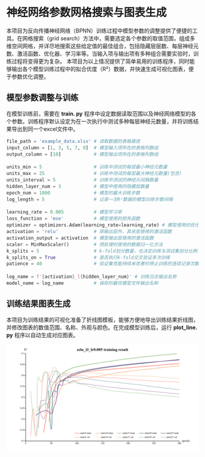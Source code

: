 # 神经网络参数网格搜索与图表生成
本项目为反向传播神经网络（BPNN）训练过程中模型参数的调整提供了便捷的工具。在网格搜索（grid search）方法中，需要选定各个参数的取值范围，组成多维空间网格，并详尽地搜索这些给定值的最佳组合，包括隐藏层层数、每层神经元数、激活函数、优化器、学习率等。当输入项与输出项有多种组合需要实验时，训练过程将变得更为复杂。
本项目为以上情况提供了简单易用的训练程序，同时能够输出各个模型训练过程中的拟合优度（R²）数据，并快速生成可视化图表，便于参数优化调整。

## 模型参数调整与训练
在模型训练前，需要在 **train. py** 程序中设定数据读取范围以及神经网络模型的各个参数。训练程序默认设定为在一次执行中测试多种每层神经元数量，并将训练结果导出到同一个excel文件中。

```python 
file_path = 'example_data.xlsx' # 读取数据的表格路径  
input_column = [1, 3, 5, 7, 9] 	# 模型输入项所在的表格列数组  
output_column = [10] 			# 模型输出项所在的表格列数组  
  
units_min = 5 					# 训练中测试的每层最小神经元数量  
units_max = 25 					# 训练中测试的每层最大神经元数量(包含)  
units_interval = 5 				# 训练中测试的神经元间隔数量  
hidden_layer_num = 3 			# 模型中使用的隐藏层数量  
epoch_num = 1000 				# 模型的最大训练步数  
log_length = 5 					# 记录一次R²数据的模型训练步数间隔  
  
learning_rate = 0.005 			# 模型学习率  
loss_function = 'mse' 			# 模型使用的损失函数  
optimizer = optimizers.Adam(learning_rate=learning_rate) # 模型使用的优化器  
activation = 'relu' 			# 除输出层外，其余层使用的激活函数  
activation_output = activation 	# 模型输出层使用的激活函数  
scaler = MinMaxScaler() 		# 预处理时使用的数据归一化方法  
k_splits = 5 					# k-fold划分数量，也决定训练与测试集划分比例  
k_splits_on = True 				# 是否执行k-fold交叉验证多次训练
patience = 40 					# 验证集性能持续未改善时停止训练的连续记录次数  
  
log_name = f'{activation}_l{hidden_layer_num}' # 训练日志输出名称  
model_name = log_name 			# 保存的最优模型文件输出名称
```

## 训练结果图表生成
本项目为训练结果的可视化准备了折线图模板，能够方便地导出训练结果折线图，并修改图表的数值范围、名称、外观与颜色。在完成模型训练后，运行 **plot_line. py** 程序以自动生成对应图表。

![输入图片说明](/selu_l3_lr0.005_line.png)



 






